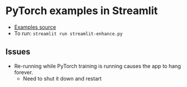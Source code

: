 # PyTorch examples in Streamlit

* [Examples source](https://github.com/pytorch/examples)
* To run: `streamlit run streamlit-enhance.py`

## Issues

* Re-running while PyTorch training is running causes the app to hang forever.
    * Need to shut it down and restart
